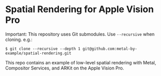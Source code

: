 # Spatial Rendering for Apple Vision Pro

Important: This repository uses Git submodules. Use `--recursive` when cloning. e.g.:

```
$ git clone --recursive --depth 1 git@github.com:metal-by-example/spatial-rendering.git
```

This repo contains an example of low-level spatial rendering with Metal, Compositor Services, and ARKit on the Apple Vision Pro.
